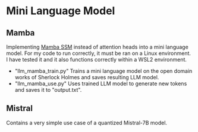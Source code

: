 # Mini Language Model

## Mamba

Implementing [Mamba SSM](https://arxiv.org/abs/2312.00752) instead of attention heads into a mini language model. For my code to run correctly, it must be ran on a Linux environment. I have tested it and it also functions correctly within a WSL2 environment.

* "llm_mamba_train.py" Trains a mini language model on the open domain works of Sherlock Holmes and saves resulting LLM model.
* "llm_mamba_use.py" Uses trained LLM model to generate new tokens and saves it to "output.txt".

## Mistral

Contains a very simple use case of a quantized Mistral-7B model.
